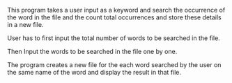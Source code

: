 This program takes a user input as a keyword and search the occurrence of the word in the file and the count total occurrences and store these details in a new file.

User has to first input the total number of words to be searched in the file.

Then Input the words to be searched in the file one by one.

The program creates a new file for the each word searched by the user on the same name of the word and display the result in that file.
